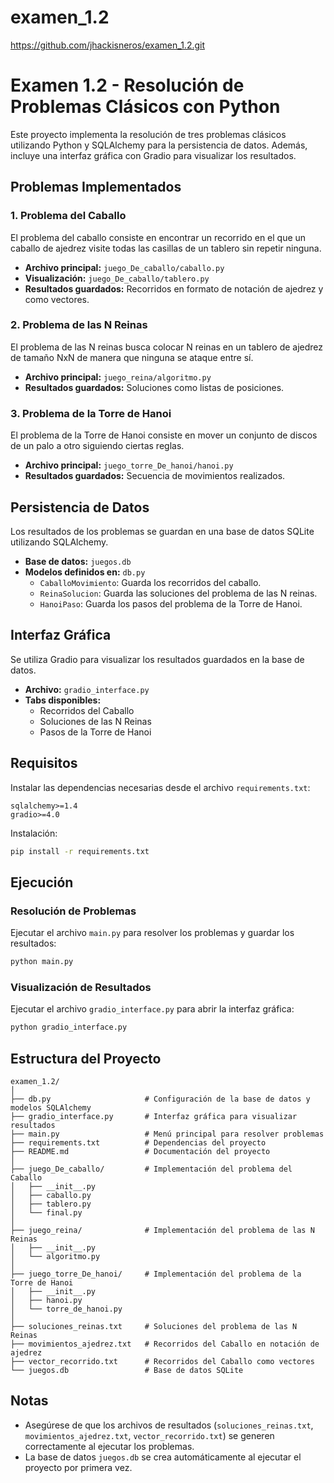 # examen_1.2
https://github.com/jhackisneros/examen_1.2.git

# Examen 1.2 - Resolución de Problemas Clásicos con Python

Este proyecto implementa la resolución de tres problemas clásicos utilizando Python y SQLAlchemy para la persistencia de datos. Además, incluye una interfaz gráfica con Gradio para visualizar los resultados.

## Problemas Implementados

### 1. Problema del Caballo
El problema del caballo consiste en encontrar un recorrido en el que un caballo de ajedrez visite todas las casillas de un tablero sin repetir ninguna.  
- **Archivo principal:** `juego_De_caballo/caballo.py`
- **Visualización:** `juego_De_caballo/tablero.py`
- **Resultados guardados:** Recorridos en formato de notación de ajedrez y como vectores.

### 2. Problema de las N Reinas
El problema de las N reinas busca colocar N reinas en un tablero de ajedrez de tamaño NxN de manera que ninguna se ataque entre sí.  
- **Archivo principal:** `juego_reina/algoritmo.py`
- **Resultados guardados:** Soluciones como listas de posiciones.

### 3. Problema de la Torre de Hanoi
El problema de la Torre de Hanoi consiste en mover un conjunto de discos de un palo a otro siguiendo ciertas reglas.  
- **Archivo principal:** `juego_torre_De_hanoi/hanoi.py`
- **Resultados guardados:** Secuencia de movimientos realizados.

## Persistencia de Datos
Los resultados de los problemas se guardan en una base de datos SQLite utilizando SQLAlchemy.  
- **Base de datos:** `juegos.db`
- **Modelos definidos en:** `db.py`
  - `CaballoMovimiento`: Guarda los recorridos del caballo.
  - `ReinaSolucion`: Guarda las soluciones del problema de las N reinas.
  - `HanoiPaso`: Guarda los pasos del problema de la Torre de Hanoi.

## Interfaz Gráfica
Se utiliza Gradio para visualizar los resultados guardados en la base de datos.  
- **Archivo:** `gradio_interface.py`
- **Tabs disponibles:**
  - Recorridos del Caballo
  - Soluciones de las N Reinas
  - Pasos de la Torre de Hanoi

## Requisitos
Instalar las dependencias necesarias desde el archivo `requirements.txt`:
```plaintext
sqlalchemy>=1.4
gradio>=4.0
```

Instalación:
```bash
pip install -r requirements.txt
```

## Ejecución
### Resolución de Problemas
Ejecutar el archivo `main.py` para resolver los problemas y guardar los resultados:
```bash
python main.py
```

### Visualización de Resultados
Ejecutar el archivo `gradio_interface.py` para abrir la interfaz gráfica:
```bash
python gradio_interface.py
```

## Estructura del Proyecto
```
examen_1.2/
│
├── db.py                     # Configuración de la base de datos y modelos SQLAlchemy
├── gradio_interface.py       # Interfaz gráfica para visualizar resultados
├── main.py                   # Menú principal para resolver problemas
├── requirements.txt          # Dependencias del proyecto
├── README.md                 # Documentación del proyecto
│
├── juego_De_caballo/         # Implementación del problema del Caballo
│   ├── __init__.py
│   ├── caballo.py
│   ├── tablero.py
│   └── final.py
│
├── juego_reina/              # Implementación del problema de las N Reinas
│   ├── __init__.py
│   └── algoritmo.py
│
├── juego_torre_De_hanoi/     # Implementación del problema de la Torre de Hanoi
│   ├── __init__.py
│   ├── hanoi.py
│   └── torre_de_hanoi.py
│
├── soluciones_reinas.txt     # Soluciones del problema de las N Reinas
├── movimientos_ajedrez.txt   # Recorridos del Caballo en notación de ajedrez
├── vector_recorrido.txt      # Recorridos del Caballo como vectores
└── juegos.db                 # Base de datos SQLite
```

## Notas
- Asegúrese de que los archivos de resultados (`soluciones_reinas.txt`, `movimientos_ajedrez.txt`, `vector_recorrido.txt`) se generen correctamente al ejecutar los problemas.
- La base de datos `juegos.db` se crea automáticamente al ejecutar el proyecto por primera vez.
